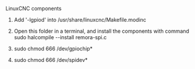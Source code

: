 LinuxCNC components

1. Add '-lgpiod' into /usr/share/linuxcnc/Makefile.modinc

2. Open this folder in a terminal, and install the components with command
sudo halcompile --install remora-spi.c

3. sudo chmod 666 /dev/gpiochip*

4. sudo chmod 666 /dev/spidev*